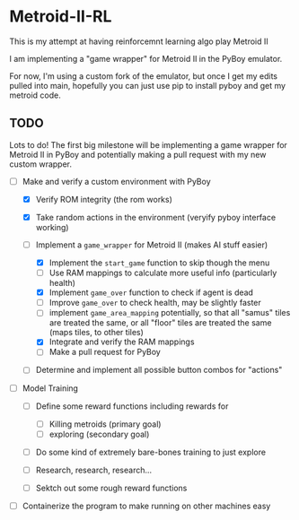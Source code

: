 # Metroid-II-RL

This is my attempt at having reinforcemnt learning algo play Metroid II

I am implementing a "game wrapper" for Metroid II in the PyBoy emulator.

For now, I'm using a custom fork of the emulator, but once I get my edits pulled
into main, hopefully you can just use pip to install pyboy and get my metroid
code.

## TODO

Lots to do! The first big milestone will be implementing a game wrapper for
Metroid II in PyBoy and potentially making a pull request with my new custom
wrapper.

- [ ] Make and verify a custom environment with PyBoy
    - [x] Verify ROM integrity (the rom works)
    - [x] Take random actions in the environment (veryify pyboy interface working)
    - [ ] Implement a `game_wrapper` for Metroid II (makes AI stuff easier)
        - [x] Implement the `start_game` function to skip though the menu
        - [ ] Use RAM mappings to calculate more useful info (particularly health)
        - [x] Implement `game_over` function to check if agent is dead
        - [ ] Improve `game_over` to check health, may be slightly faster
        - [ ] implement `game_area_mapping` potentially, so that all "samus"
          tiles are treated the same, or all "floor" tiles are treated the same
          (maps tiles, to other tiles)
        - [x] Integrate and verify the RAM mappings 
        - [ ] Make a pull request for PyBoy
    - [ ] Determine and implement all possible button combos for "actions"


- [ ] Model Training
    - [ ] Define some reward functions including rewards for
        - [ ] Killing metroids (primary goal)
        - [ ] exploring (secondary goal)
    - [ ] Do some kind of extremely bare-bones training to just explore
    - [ ] Research, research, research...
    - [ ] Sektch out some rough reward functions


- [ ] Containerize the program to make running on other machines easy
